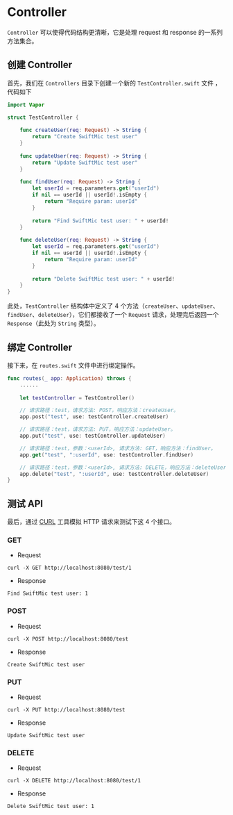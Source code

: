 # Controller

`Controller` 可以使得代码结构更清晰，它是处理 request 和 response 的一系列方法集合。

## 创建 Controller

首先，我们在 `Controllers` 目录下创建一个新的 ```TestController.swift``` 文件 ，代码如下

``` swift
import Vapor

struct TestController {
    
    func createUser(req: Request) -> String {
        return "Create SwiftMic test user"
    }
    
    func updateUser(req: Request) -> String {
        return "Update SwiftMic test user"
    }
    
    func findUser(req: Request) -> String {
        let userId = req.parameters.get("userId")
        if nil == userId || userId!.isEmpty {
            return "Require param: userId"
        }
        
        return "Find SwiftMic test user: " + userId!
    }
    
    func deleteUser(req: Request) -> String {
        let userId = req.parameters.get("userId")
        if nil == userId || userId!.isEmpty {
            return "Require param: userId"
        }
        
        return "Delete SwiftMic test user: " + userId!
    }
}
```

此处，`TestController` 结构体中定义了 4 个方法（`createUser`、`updateUser`、`findUser`、`deleteUser`），它们都接收了一个 `Request` 请求，处理完后返回一个 `Response`（此处为 `String` 类型）。

## 绑定 Controller

接下来，在 `routes.swift` 文件中进行绑定操作。

``` swift
func routes(_ app: Application) throws {
    ......
    
    let testController = TestController()

    // 请求路径：test，请求方法: POST，响应方法：createUser。
    app.post("test", use: testController.createUser)

    // 请求路径：test，请求方法: PUT，响应方法：updateUser。
    app.put("test", use: testController.updateUser)

    // 请求路径：test，参数：<userId>, 请求方法: GET，响应方法：findUser。
    app.get("test", ":userId", use: testController.findUser)

    // 请求路径：test，参数：<userId>, 请求方法: DELETE，响应方法：deleteUser。
    app.delete("test", ":userId", use: testController.deleteUser)
}
```

## 测试 API

最后，通过 [CURL](https://curl.haxx.se/) 工具模拟 HTTP 请求来测试下这 4 个接口。

### GET

* Request

```
curl -X GET http://localhost:8080/test/1
```

* Response

```
Find SwiftMic test user: 1
```

### POST

* Request

```
curl -X POST http://localhost:8080/test
```

* Response

```
Create SwiftMic test user
```

### PUT

* Request

```
curl -X PUT http://localhost:8080/test
```

* Response

```
Update SwiftMic test user
```

### DELETE

* Request

```
curl -X DELETE http://localhost:8080/test/1
```

* Response

```
Delete SwiftMic test user: 1
```